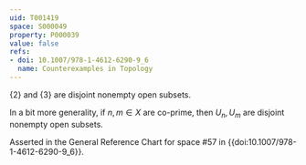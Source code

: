 ```yaml
---
uid: T001419
space: S000049
property: P000039
value: false
refs:
- doi: 10.1007/978-1-4612-6290-9_6
  name: Counterexamples in Topology
---
```


$\{ 2 \}$ and $\{ 3 \}$ are disjoint nonempty open subsets.

In a bit more generality, if $n,m \in X$ are co-prime, then $U_n, U_m$ are disjoint nonempty open subsets.

Asserted in the General Reference Chart for space #57 in
{{doi:10.1007/978-1-4612-6290-9_6}}.
